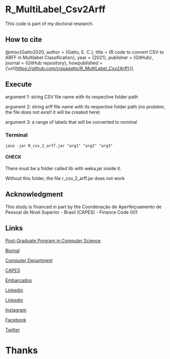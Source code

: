 # R_MultiLabel_Csv2Arff
This code is part of my doctoral research.


## How to cite 
@misc{Gatto2020, author = {Gatto, E. C.}, title = {R code to convert CSV to ARFF in Multilabel Classification}, year = {2021}, publisher = {GitHub}, journal = {GitHub repository}, howpublished = {\url{https://github.com/cissagatto/R_MultiLabel_Csv2Arff}}}


## Execute

argument 1: string CSV file name with its respective folder path

argument 2: string arff file name with its respective folder path (no problem, the file does not exist! it will be created here)

argument 3: a range of labels that will be converted to nominal

### Terminal
```
java -jar R_csv_2_arff.jar "arg1" "arg2" "arg3"
```

#### CHECK

There must be a folder called lib with weka.jar inside it. 

Without this folder, the file r_csv_2_arff.jar does not work


## Acknowledgment
This study is financed in part by the Coordenação de Aperfeiçoamento de Pessoal de Nível Superior - Brasil (CAPES) - Finance Code 001

## Links

[Post-Graduate Program in Computer Science](http://ppgcc.dc.ufscar.br/pt-br)

[Biomal](http://www.biomal.ufscar.br/)

[Computer Department](https://site.dc.ufscar.br/)

[CAPES](https://www.gov.br/capes/pt-br)

[Embarcados](https://www.embarcados.com.br/author/cissa/)

[Linkedin](https://www.linkedin.com/in/elainececiliagatto/)

[Linkedin](https://www.linkedin.com/company/27241216)

[Instagram](https://www.instagram.com/professoracissa/)

[Facebook](https://www.facebook.com/ProfessoraCissa/)

[Twitter](https://twitter.com/professoracissa)

# Thanks
